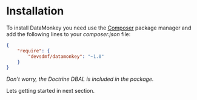 # Installation

To install DataMonkey you need use the [Composer](http://getcomposer.org) package manager and add the following lines
to your *composer.json* file:

```json
{
    "require": {
        "devsdmf/datamonkey": "~1.0"
    }
}
```

*Don't worry, the Doctrine DBAL is included in the package.*

Lets getting started in next section.
